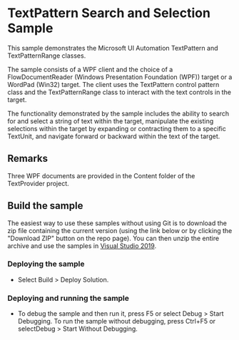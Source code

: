 
# TextPattern Search and Selection Sample
This sample demonstrates the Microsoft UI Automation TextPattern and TextPatternRange classes.

The sample consists of a WPF client and the choice of a FlowDocumentReader (Windows Presentation Foundation (WPF)) target or a WordPad (Win32) target. The client uses the TextPattern control pattern class and the TextPatternRange class to interact with the text controls in the target.

The functionality demonstrated by the sample includes the ability to search for and select a string of text within the target, manipulate the existing selections within the target by expanding or contracting them to a specific TextUnit, and navigate forward or backward within the text of the target.

## Remarks
Three WPF documents are provided in the Content folder of the TextProvider project.

## Build the sample
The easiest way to use these samples without using Git is to download the zip file containing the current version (using the link below or by clicking the "Download ZIP" button on the repo page). You can then unzip the entire archive and use the samples in [Visual Studio 2019](https://www.visualstudio.com/wpf-vs).

### Deploying the sample
- Select Build > Deploy Solution. 

### Deploying and running the sample
- To debug the sample and then run it, press F5 or select Debug >  Start Debugging. To run the sample without debugging, press Ctrl+F5 or selectDebug > Start Without Debugging. 

